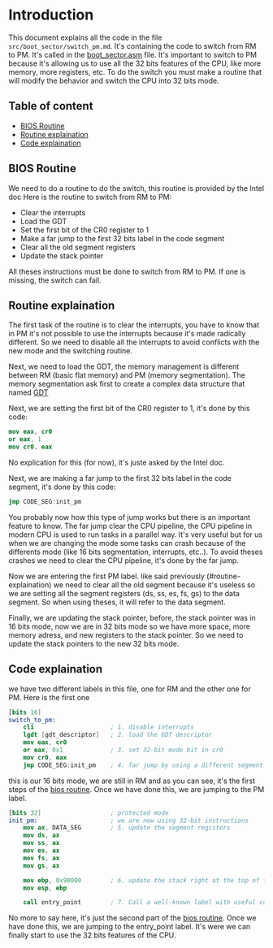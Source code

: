 # Introduction

This document explains all the code in the file `src/boot_sector/switch_pm.md`. It's containing the code to switch from RM to PM. It's called in the [boot_sector.asm](../../../src/boot_sector/boot_sector.asm) file. It's important to switch to PM because it's allowing us to use all the 32 bits features of the CPU, like more 
memory, more registers, etc. To do the switch you must make a routine that will modify the behavior and switch the CPU into 32 bits mode.

## Table of content

- [BIOS Routine](#bios-routine)
- [Routine explaination](#routine-explaination)
- [Code explaination](#code-explaination)

## BIOS Routine <a name="bios-routine"></a>

We need to do a routine to do the switch, this routine is provided by the Intel doc
Here is the routine to switch from RM to PM:

- Clear the interrupts
- Load the GDT
- Set the first bit of the CR0 register to 1
- Make a far jump to the first 32 bits label in the code segment
- Clear all the old segment registers
- Update the stack pointer

All theses instructions must be done to switch from RM to PM. If one is missing, the switch can fail.

## Routine explaination <a name="routine-explaination"></a>

The first task of the routine is to clear the interrupts, you have to know that in PM it's not possible to use the interrupts because it's made radically different. So we need to disable all the interrupts to avoid conflicts with the new mode and the switching routine.

Next, we need to load the GDT, the memory management is different between RM (basic flat memory) and PM (memory segmentation). The memory segmentation ask first to create a complex data structure that named [GDT](gdt.md)

Next, we are setting the first bit of the CR0 register to 1, it's done by this code:
```nasm
mov eax, cr0
or eax, 1
mov cr0, eax
```
No explication for this (for now), it's juste asked by the Intel doc.

Next, we are making a far jump to the first 32 bits label in the code segment, it's done by this code:
```nasm
jmp CODE_SEG:init_pm
```
You probably now how this type of jump works but there is an important feature to know. The far jump clear the CPU pipeline, the CPU pipeline in modern CPU is used to run tasks in a parallel way. It's very useful but for us when we are changing the mode some tasks can crash because of the differents mode (like 16 bits segmentation, interrupts, etc..). To avoid theses crashes we need to clear the CPU pipeline, it's done by the far jump.

Now we are entering the first PM label. like said previously (#routine-explaination) we need to clear all the old segment because it's useless so we are setting all the segment registers (ds, ss, es, fs, gs) to the data segment. So when using theses, it will refer to the data segment.

Finally, we are updating the stack pointer, before, the stack pointer was in 16 bits mode, now we are in 32 bits mode so we have more space, more memory adress, and new registers to the stack pointer. So we need to update the stack pointers to the new 32 bits mode.

## Code explaination <a name="code-explaination"></a>

we have two different labels in this file, one for RM and the other one for PM. Here is the first one

```nasm
[bits 16]
switch_to_pm:
    cli                     ; 1. disable interrupts
    lgdt [gdt_descriptor]   ; 2. load the GDT descriptor
    mov eax, cr0
    or eax, 0x1             ; 3. set 32-bit mode bit in cr0
    mov cr0, eax
    jmp CODE_SEG:init_pm    ; 4. far jump by using a different segment
```
this is our 16 bits mode, we are still in RM and as you can see, it's the first steps of the [bios routine](#bios-routine). Once we have done this, we are jumping to the PM label.

```nasm
[bits 32]                   ; protected mode
init_pm:                    ; we are now using 32-bit instructions
    mov ax, DATA_SEG        ; 5. update the segment registers
    mov ds, ax
    mov ss, ax
    mov es, ax
    mov fs, ax
    mov gs, ax

    mov ebp, 0x90000        ; 6. update the stack right at the top of the free space
    mov esp, ebp

    call entry_point        ; 7. Call a well-known label with useful code

```
No more to say here, it's just the second part of the [bios routine](#bios-routine). Once we have done this, we are jumping to the entry_point label. It's were we can finally start to use the 32 bits features of the CPU.
